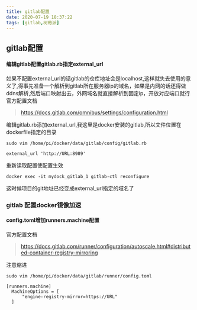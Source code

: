 ```yaml
---
title: gitlab配置
date: 2020-07-19 18:37:22
tags: [gitlab,树莓派]
---
```

## gitlab配置 

#### 编辑gitlab配置gitlab.rb指定external_url
如果不配置external_url的话gitlab的仓库地址会是localhost,这样就失去使用的意义了,得事先准备一个解析到gitlab所在服务器ip的域名，如果是内网的话还得做ddns解析,然后端口映射出去，外网域名就直接解析到固定ip，开放对应端口就行
官方配置文档
>https://docs.gitlab.com/omnibus/settings/configuration.html

编辑gitlab.rb添加external_url,我这里是docker安装的gitlab,所以文件位置在dockerfile指定的目录

`sudo vim /home/pi/docker/data/gitlab/config/gitlab.rb`

`external_url 'http://URL:8989'`

重新读取配置使配置生效

`docker exec -it mydock_gitlab_1 gitlab-ctl reconfigure`

这时候项目的git地址已经变成external_url指定的域名了

### gitlab 配置docker镜像加速

#### config.toml增加runners.machine配置
官方配置文档
>https://docs.gitlab.com/runner/configuration/autoscale.html#distributed-container-registry-mirroring

注意缩进

`sudo vim /home/pi/docker/data/gitlab/runner/config.toml`
```
[runners.machine]
  MachineOptions = [
      "engine-registry-mirror=https://URL"
  ]
```
